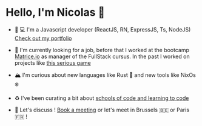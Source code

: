 # Hello, I'm Nicolas 👋

- 📱 💻 I'm a Javascript developer (ReactJS, RN, ExpressJS, Ts, NodeJS) [Check out my portfolio](https://nicolashov.github.io/)

- 🍰 I'm currently looking for a job, before that I worked at the bootcamp [Matrice.io](https://matrice.io/) as manager of the FullStack cursus. In the past I worked on projects like [this serious game](https://gitlab.com/la-boussole/gaoblaze/track/-/graphs/master)

- 🏔 I'm curious about new languages like Rust 🦀 and new tools like NixOs ❄️

- ♻️ I've been curating a bit about [schools of code and learning to code](https://twitter.com/i/lists/1317409507761324033) 

- 💬 Let's discuss ! [Book a meeting](https://calendly.com/hovart-nicolas/30min) or let's meet in Brussels 🇧🇪 or Paris 🇫🇷 !
